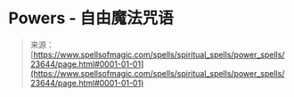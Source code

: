 <!--yml

category: 未分类

日期：2024-06-12 19:08:55

-->

# Powers - 自由魔法咒语

> 来源：[https://www.spellsofmagic.com/spells/spiritual_spells/power_spells/23644/page.html#0001-01-01](https://www.spellsofmagic.com/spells/spiritual_spells/power_spells/23644/page.html#0001-01-01)
